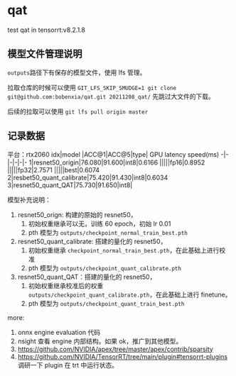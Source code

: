 # qat

test qat in tensorrt:v8.2.1.8

## 模型文件管理说明
 `outputs`路径下有保存的模型文件，使用 lfs 管理。

 拉取仓库的时候可以使用 `GIT_LFS_SKIP_SMUDGE=1 git clone git@github.com:bobenxia/qat.git 20211208_qat/` 先跳过大文件的下载。

 后续的拉取可以使用 `git lfs pull origin master`

## 记录数据
平台：rtx2060
idx|model |ACC@1|ACC@5|type| GPU latency speed(ms)
-|-|-|-|-|-
1|resnet50_origin|76.080|91.600|int8|0.6166
|||||fp16|0.8952
|||||fp32|2.7571
|||||best|0.6074
2|resbet50_quant_calibrate|75.420|91.430|int8|0.6034
3|resnet50_quant_QAT|75.730|91.650|int8|

 
 模型补充说明：

1. resnet50_orign:  构建的原始的 resnet50，
    1. 初始权重继承可以无，训练 60 epoch，初始 lr 0.01
    2. pth 模型为 `outputs/checkpoint_normal_train_best.pth`
2. resnet50_quant_calibrate: 搭建的量化的 resnet50，
    1. 初始权重继承 `checkpoint_normal_train_best.pth`，在此基础上进行校准
    2. pth 模型为 `outputs/checkpoint_quant_calibrate.pth`
3. resnet50_quant_QAT：搭建的量化的 resnet50，
    1. 初始权重继承校准后的权重 `outputs/checkpoint_quant_calibrate.pth`，在此基础上进行 finetune。
    2. pth 模型为 `outputs/checkpoint_quant_train_best.pth`


more:
1. onnx engine evaluation 代码
2. nsight 查看 engine 内部结构。如果 ok，推广到其他模型。
3. https://github.com/NVIDIA/apex/tree/master/apex/contrib/sparsity
4. https://github.com/NVIDIA/TensorRT/tree/main/plugin#tensorrt-plugins 调研一下 plugin 在 trt 中运行状态。
